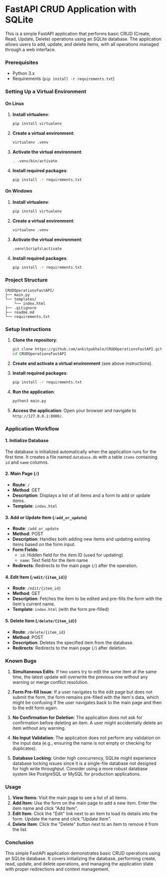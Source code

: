 # FastAPI CRUD Application with SQLite

This is a simple FastAPI application that performs basic CRUD (Create, Read, Update, Delete) operations using an SQLite database. The application allows users to add, update, and delete items, with all operations managed through a web interface.

### Prerequisites

- Python 3.x
- Requirements (`pip install -r requirements.txt`)

### Setting Up a Virtual Environment

#### On Linux

1. **Install virtualenv**:
    ```bash
    pip install virtualenv
    ```

2. **Create a virtual environment**:
    ```bash
    virtualenv .venv
    ```

3. **Activate the virtual environment**:
    ```bash
    . .venv/bin/activate
    ```

4. **Install required packages**:
    ```bash
    pip install -r requirements.txt
    ```

#### On Windows

1. **Install virtualenv**:
    ```bash
    pip install virtualenv
    ```

2. **Create a virtual environment**:
    ```bash
    virtualenv .venv
    ```

3. **Activate the virtual environment**:
    ```bash
    .venv\Scripts\activate
    ```

4. **Install required packages**:
    ```bash
    pip install -r requirements.txt
    ```

### Project Structure

```
CRUDOperationsFastAPI/
├── main.py
└── templates/
    └── index.html
├── .gitignore
├── readme.md
└── requirements.txt
```

### Setup Instructions

1. **Clone the repository**:
    ```bash
    git clone https://github.com/ankitpakhale/CRUDOperationsFastAPI.git
    cd CRUDOperationsFastAPI
    ```

2. **Create and activate a virtual environment** (see above instructions).

3. **Install required packages**:
    ```bash
    pip install -r requirements.txt
    ```

4. **Run the application**:
    ```bash
    python3 main.py
    ```

5. **Access the application**:
    Open your browser and navigate to `http://127.0.0.1:8000/`.

### Application Workflow

#### 1. Initialize Database

The database is initialized automatically when the application runs for the first time. It creates a file named `database.db` with a table `items` containing `id` and `name` columns.

#### 2. Main Page (`/`)

- **Route**: `/`
- **Method**: GET
- **Description**: Displays a list of all items and a form to add or update items.
- **Template**: `index.html`

#### 3. Add or Update Item (`/add_or_update`)

- **Route**: `/add_or_update`
- **Method**: POST
- **Description**: Handles both adding new items and updating existing items based on the form input.
- **Form Fields**:
  - `id`: Hidden field for the item ID (used for updating)
  - `name`: Text field for the item name
- **Redirects**: Redirects to the main page (`/`) after the operation.

#### 4. Edit Item (`/edit/{item_id}`)

- **Route**: `/edit/{item_id}`
- **Method**: GET
- **Description**: Fetches the item to be edited and pre-fills the form with the item's current name.
- **Template**: `index.html` (with the form pre-filled)

#### 5. Delete Item (`/delete/{item_id}`)

- **Route**: `/delete/{item_id}`
- **Method**: POST
- **Description**: Deletes the specified item from the database.
- **Redirects**: Redirects to the main page (`/`) after deletion.

### Known Bugs

1. **Simultaneous Edits**: If two users try to edit the same item at the same time, the latest update will overwrite the previous one without any warning or merge conflict resolution.

2. **Form Pre-fill Issue**: If a user navigates to the edit page but does not submit the form, the form remains pre-filled with the item's data, which might be confusing if the user navigates back to the main page and then to the edit form again.

3. **No Confirmation for Deletion**: The application does not ask for confirmation before deleting an item. A user might accidentally delete an item without any warning.

4. **No Input Validation**: The application does not perform any validation on the input data (e.g., ensuring the name is not empty or checking for duplicates).

5. **Database Locking**: Under high concurrency, SQLite might experience database locking issues since it is a single-file database not designed for high write throughput. Consider using a more robust database system like PostgreSQL or MySQL for production applications.

### Usage

1. **View Items**: Visit the main page to see a list of all items.
2. **Add Item**: Use the form on the main page to add a new item. Enter the item name and click "Add Item".
3. **Edit Item**: Click the "Edit" link next to an item to load its details into the form. Update the name and click "Update Item".
4. **Delete Item**: Click the "Delete" button next to an item to remove it from the list.

### Conclusion

This simple FastAPI application demonstrates basic CRUD operations using an SQLite database. It covers initializing the database, performing create, read, update, and delete operations, and managing the application state with proper redirections and context management.